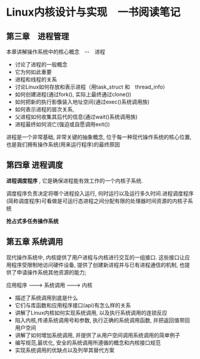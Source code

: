 # Linux内核设计与实现　一书阅读笔记

## 第三章　进程管理

本章讲解操作系统中的核心概念　--　进程

+ 讨论了进程的一般概念
+ 它为何如此重要
+ 进程和线程的关系
+ 讨论Linux如何存放和表示进程（用task_struct 和　thread_info）
+ 如何创建进程(通过fork(), 实际上最终通过clone())
+ 如何把新的执行影像装入地址空间(通过exec()系统调用族)
+ 如何表示进程的层次关系,
+ 父进程如何收集其后代的信息(通过wait()系统调用族)
+ 进程最终如何消亡(强迫或自愿调用exit())

进程是一个非常基础, 非常关键的抽象概念, 位于每一种现代操作系统的核心位置, 也是我们拥有操作系统(用来运行程序)的最终原因

## 第四章 进程调度

**进程调度程序** , 它是确保进程能有效工作的一个内核子系统.

调度程序负责决定将哪个进程投入运行, 何时运行以及运行多久时间.进程调度程序(简称调度程序)可看做是可运行态进程之间分配有限的处理器时间资源的内核子系统

**抢占式多任务操作系统**



## 第五章 系统调用

现代操作系统中, 内核提供了用户进程与内核进行交互的一组接口. 这些接口让应用程序受限制地访问硬件设备, 提供了创建新进程并与已有进程通信的机制, 也提供了申请操作系统其他资源的能力;

应用程序   ---> 系统调用  --->  内核


+ 描述了系统调用到底是什么 
+ 它们与库函数和应用程序接口(api)有怎么样的关系
+ 讲解了Linux内核如何实现系统调用, 以及执行系统调用的连锁反应
+ 陷入内核,传递系统调用号和参数, 执行正确的系统调用函数, 并把返回值带回用户空间
+ 讲解了如何增加系统调用, 并提供了从用户空间调用系统调用的简单例子
+ 编写规范,最优化, 安全的系统调用所遵循的概念和内核接口规范
+ 实现系统调用的优缺点以及列举其替代方案
